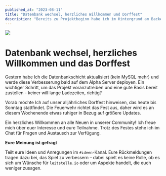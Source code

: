 ```yaml
---
published_at: "2023-08-11"
title: "Datenbank wechsel, herzliches Willkommen und Dorffest"
description: "Bereits zu Projektbeginn habe ich im Hintergrund am Backend gearbeitet, um die Grundlage der API und Spielarchitektur zu schaffen, wodurch nun die API online ist und es möglich ist, alle Stationen anzuzeigen sowie Details einzelner Stationen abzurufen."
---
```


![](/images/blog/07-database.png)

# Datenbank wechsel, herzliches Willkommen und das Dorffest

Gestern habe Ich die Datenbankschicht aktualisiert (kein MySQL mehr) und werde diese Verbesserung bald auf dem Alpha Server deployen. Ein wichtiger Schritt, um das Projekt voranzutreiben und eine gute Basis bereit zustellen - keiner will lange Ladezeiten, richtig?

Vorab möchte Ich auf unser alljährliches Dorffest hinweisen, das heute bis Sonntag stattfindet. Die Feuerwehr richtet das Fest aus, daher wird es an diesem Wochenende etwas ruhiger in Bezug auf größere Updates.

Ein herzliches Willkommen an alle Neuen in unserer Community! Ich freue mich über euer Interesse und eure Teilnahme. Trotz des Festes stehe ich im Chat für Fragen und Austausch zur Verfügung.

**Eure Meinung ist gefragt**

Teilt eure Ideen und Anregungen im `#ideen`-Kanal. Eure Rückmeldungen tragen dazu bei, das Spiel zu verbessern – dabei spielt es keine Rolle, ob es sich um Wünsche für `leitstelle.io` oder um Aspekte handelt, die euch weniger zusagen.
